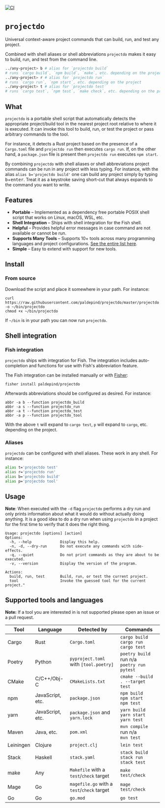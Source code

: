 [![CI](https://github.com/paldepind/projectdo/actions/workflows/makefile.yml/badge.svg)](https://github.com/paldepind/projectdo/actions/workflows/makefile.yml)

# `projectdo`

Universal context-aware project commands that can build, run, and test any
project.

Combined with shell aliases or shell abbreviations `projectdo` makes it easy
to build, run, and test from the command line.

```sh
../any-project> b # alias for `projectdo build`
# runs `cargo build`, `npm build`, `make`, etc. depending on the project
../any-project> r # alias for `projectdo run`
# runs `cargo run`, `npm start`, etc. depending on the project
../any-project> t # alias for `projectdo test`
# runs `cargo test`, `npm test`, `make check`, etc. depending on the project
```

## What

`projectdo` is a portable shell script that automatically detects the
appropriate project/build tool in the nearest project root relative to where it
is executed. It can invoke this tool to build, run, or test the project or pass
arbitrary commands to the tool.

For instance, it detects a Rust project based on the presence of a `Cargo.toml`
file and `projectdo run` then executes `cargo run`. If, on the other hand, a
`package.json` file is present then `projectdo run` executes `npm start`.

By combining `projectdo` with shell aliases or shell abbreviations project
commands can be run in any project with less typing. For instance, with the
alias `alias b='projectdo build'` one can build any project simply by typing
<kbd>b</kbd>+<kbd>enter</kbd>. Treat it as a keystroke saving short-cut that
always expands to the command you want to write.

## Features

* **Portable** – Implemented as a dependency free portable POSIX shell script
  that works on Linux, macOS, WSL, etc.
* **Shell Integration** – Ships with shell integration for the Fish shell.
* **Helpful** – Provides helpful error messages in case command are not
  available or cannot be run.
* **Supports Many Tools** – Supports 10+ tools across many programming
  languages and project configurations. [See the entire list
  here](#supported-tools-and-languages).
* **Simple** – Easy to extend with support for new tools.

## Install

### From source

Download the script and place it somewhere in your path. For instance:

```
curl https://raw.githubusercontent.com/paldepind/projectdo/master/projectdo -o ~/bin/projectdo
chmod +x ~/bin/projectdo
```

If `~/bin` is in your path you can now run `projectdo`.

<!-- ### npm -->

<!-- T For Test can be installed from npm (easy if you're already using npm). -->

<!-- ``` -->
<!-- npm i --global @paldepind/tst -->
<!-- ``` -->

<!-- This automatically adds `t` to your path. -->

## Shell integration

### Fish integration

`projectdo` ships with integration for Fish. The integration includes
auto-completion and functions for use with Fish's abbreviation feature.

The Fish integration can be installed manually or with
[Fisher](https://github.com/jorgebucaran/fisher):

```
fisher install paldepind/projectdo
```

Afterwards abbreviations should be configured as desired. For instance:

```
abbr -a b --function projectdo_build
abbr -a s --function projectdo_run
abbr -a t --function projectdo_test
abbr -a p --function projectdo_tool
```

With the above `t` will expand to `cargo test`, `p` will expand to `cargo`,
etc. depending on the project.

### Aliases

`projectdo` can be configured with shell aliases. These work in any shell. For
instance:

```sh
alias t='projectdo test'
alias r='projectdo run'
alias b='projectdo build'
alias p='projectdo tool'
```

## Usage

**Note**: When executed with the `-d` flag `projectdo` performs a dry run and
only prints information about what it would do without actually doing anything.
It is a good idea to do a dry run when using `projectdo` in a project for the
first time to verify that it does the right thing.

```
Usage: projectdo [options] [action]
Options:
  -h, --help             Display this help.
  -n, -d, --dry-run      Do not execute any commands with side-effects.
  -q, --quiet            Do not print commands as they are about to be executed.
  -v, --version          Display the version of the program.

Actions:
  build, run, test       Build, run, or test the current project.
  tool                   Invoke the guessed tool for the current project."
```

## Supported tools and languages

**Note:** If a tool you are interested in is not supported please open an issue or a pull
request.

| Tool      | Language         | Detected by                                | Commands                                               |
|-----------|------------------|--------------------------------------------|--------------------------------------------------------|
| Cargo     | Rust             | `Cargo.toml`                               | `cargo build` <br/> `cargo run` <br/> `cargo test`     |
| Poetry    | Python           | `pyproject.toml` with `[tool.poetry]`      | `poetry build` <br/> run n/a <br/> `poetry run pytest` |
| CMake     | C/C++/Obj-C      | `CMakeLists.txt`                           | `cmake --build . --target test`                        |
| npm       | JavaScript, etc. | `package.json`                             | `npm build` <br/> `npm start` <br/> `npm test`         |
| yarn      | JavaScript, etc. | `package.json` and `yarn.lock`             | `yarn build` <br/> `yarn start` <br/> `yarn test`      |
| Maven     | Java, etc.       | `pom.xml`                                  | `mvn compile` <br/> run n/a <br/> `mvn test`           |
| Leiningen | Clojure          | `project.clj`                              | `lein test`                                            |
| Stack     | Haskell          | `stack.yaml`                               | `stack build` <br/> `stack run` <br/> `stack test`     |
| make      | Any              | `Makefile` with a `test`/`check` target    | `make test/check`                                      |
| Mage      | Go               | `magefile.go` with a `test`/`check` target | `mage test/check`                                      |
| Go        | Go               | `go.mod`                                   | `go test`                                              |

